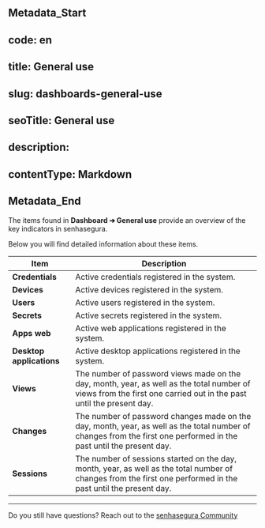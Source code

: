 ## Metadata_Start 
## code: en
## title: General use 
## slug: dashboards-general-use 
## seoTitle: General use 
## description:  
## contentType: Markdown 
## Metadata_End
The items found in **Dashboard ➔ General use** provide an overview of the key indicators in senhasegura. 

Below you will find detailed information about these items.

| **Item** | **Description** |
|---|---|
| **Credentials** | Active credentials registered in the system. |
| **Devices** | Active devices registered in the system. |
| **Users** | Active users registered in the system. |
| **Secrets** | Active secrets registered in the system. |
| **Apps web** | Active web applications registered in the system. |
| **Desktop applications** | Active desktop applications registered in the system. |
| **Views** | The number of password views made on the day, month, year, as well as the total number of views from the first one carried out in the past until the present day. |
| **Changes** | The number of password changes made on the day, month, year, as well as the total number of changes from the first one performed in the past until the present day. |
| **Sessions** | The number of sessions started on the day, month, year, as well as the total number of changes from the first one performed in the past until the present day. |
***
Do you still have questions? Reach out to the [senhasegura Community](https://community.senhasegura.io/)
